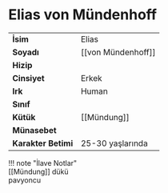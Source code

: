 # Elias von Mündenhoff  
|  |  |  
|---|---|  
| **İsim** | Elias |  
| **Soyadı** | [[von Mündenhoff]] |  
| **Hizip** |  |  
| **Cinsiyet** | Erkek |  
| **Irk** | Human |  
| **Sınıf** |  |  
| **Kütük** | [[Mündung]] |  
| **Münasebet** |  |  
| **Karakter Betimi** | 25-30 yaşlarında |  
  
  
!!! note "İlave Notlar"  
	[[Mündung]] dükü  
	pavyoncu  
